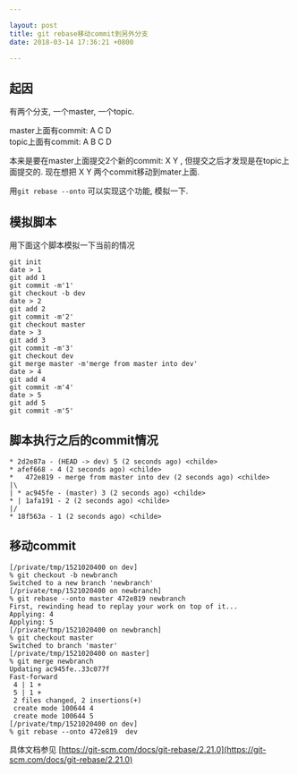 ```yaml
---

layout: post
title: git rebase移动commit到另外分支
date: 2018-03-14 17:36:21 +0800

---
```


## 起因

有两个分支, 一个master, 一个topic.

master上面有commit: A C D  
topic上面有commit: A B C D

本来是要在master上面提交2个新的commit: X Y , 但提交之后才发现是在topic上面提交的. 现在想把 X Y 两个commit移动到mater上面.

用`git rebase --onto` 可以实现这个功能, 模拟一下.

## 模拟脚本

用下面这个脚本模拟一下当前的情况

```
git init
date > 1
git add 1
git commit -m'1'
git checkout -b dev
date > 2
git add 2
git commit -m'2'
git checkout master
date > 3
git add 3
git commit -m'3'
git checkout dev
git merge master -m'merge from master into dev'
date > 4
git add 4
git commit -m'4'
date > 5
git add 5
git commit -m'5'
```

## 脚本执行之后的commit情况

```
* 2d2e87a - (HEAD -> dev) 5 (2 seconds ago) <childe>
* afef668 - 4 (2 seconds ago) <childe>
*   472e819 - merge from master into dev (2 seconds ago) <childe>
|\
| * ac945fe - (master) 3 (2 seconds ago) <childe>
* | 1afa191 - 2 (2 seconds ago) <childe>
|/
* 18f563a - 1 (2 seconds ago) <childe>
```

## 移动commit
```
[/private/tmp/1521020400 on dev]
% git checkout -b newbranch
Switched to a new branch 'newbranch'
[/private/tmp/1521020400 on newbranch]
% git rebase --onto master 472e819 newbranch
First, rewinding head to replay your work on top of it...
Applying: 4
Applying: 5
[/private/tmp/1521020400 on newbranch]
% git checkout master
Switched to branch 'master'
[/private/tmp/1521020400 on master]
% git merge newbranch
Updating ac945fe..33c077f
Fast-forward
 4 | 1 +
 5 | 1 +
 2 files changed, 2 insertions(+)
 create mode 100644 4
 create mode 100644 5
[/private/tmp/1521020400 on dev]
% git rebase --onto 472e819  dev
```

具体文档参见  [https://git-scm.com/docs/git-rebase/2.21.0](https://git-scm.com/docs/git-rebase/2.21.0)
